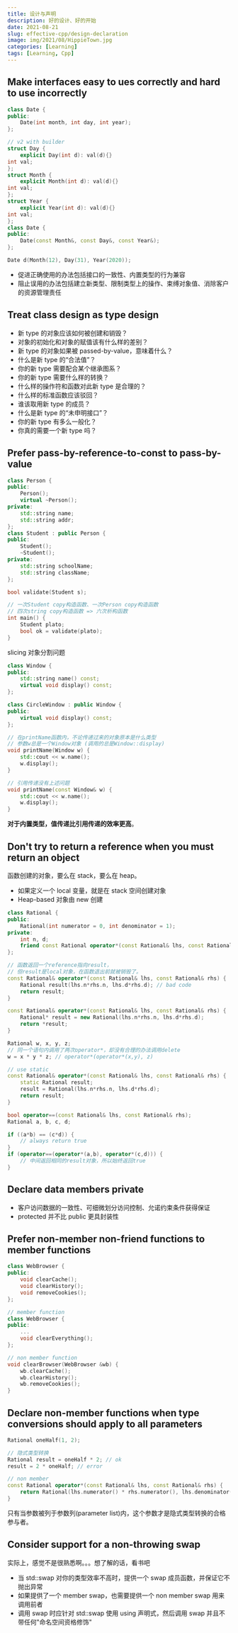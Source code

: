 ```yaml
---
title: 设计与声明
description: 好的设计、好的开始
date: 2021-08-21
slug: effective-cpp/design-declaration
image: img/2021/08/HippieTown.jpg
categories: [Learning]
tags: [Learning, Cpp]
---
```


## Make interfaces easy to ues correctly and hard to use incorrectly

```c++
class Date {
public:
    Date(int month, int day, int year);
};

// v2 with builder
struct Day {
    explicit Day(int d): val(d){}
int val;
};
struct Month {
    explicit Month(int d): val(d){}
int val;
};
struct Year {
    explicit Year(int d): val(d){}
int val;
};
class Date {
public:
    Date(const Month&, const Day&, const Year&);
};

Date d(Month(12), Day(31), Year(2020));
```

- 促进正确使用的办法包括接口的一致性、内置类型的行为兼容
- 阻止误用的办法包括建立新类型、限制类型上的操作、束缚对象值、消除客户的资源管理责任

## Treat class design as type design

- 新 type 的对象应该如何被创建和销毁？
- 对象的初始化和对象的赋值该有什么样的差别？
- 新 type 的对象如果被 passed-by-value，意味着什么？
- 什么是新 type 的“合法值”？
- 你的新 type 需要配合某个继承图系？
- 你的新 type 需要什么样的转换？
- 什么样的操作符和函数对此新 type 是合理的？
- 什么样的标准函数应该驳回？
- 谁该取用新 type 的成员？
- 什么是新 type 的“未申明接口”？
- 你的新 type 有多么一般化？
- 你真的需要一个新 type 吗？

## Prefer pass-by-reference-to-const to pass-by-value

```c++
class Person {
public:
    Person();
    virtual ~Person();
private:
    std::string name;
    std::string addr;
};
class Student : public Person {
public:
    Student();
    ~Student();
private:
    std::string schoolName;
    std::string className;
};

bool validate(Student s);

// 一次Student copy构造函数、一次Person copy构造函数
// 四次string copy构造函数 => 六次析构函数
int main() {
    Student plato;
    bool ok = validate(plato);
}
```

slicing 对象分割问题

```c++
class Window {
public:
    std::string name() const;
    virtual void display() const;
};

class CircleWindow : public Window {
public:
    virtual void display() const;
};

// 在printName函数内，不论传递过来的对象原本是什么类型
// 参数w总是一个Window对象 (调用的总是Window::display)
void printName(Window w) {
    std::cout << w.name();
    w.display();
}

// 引用传递没有上述问题
void printName(const Window& w) {
    std::cout << w.name();
    w.display();
}
```

**对于内置类型，值传递比引用传递的效率更高**。

## Don't try to return a reference when you must return an object

函数创建的对象，要么在 stack，要么在 heap。

- 如果定义一个 local 变量，就是在 stack 空间创建对象
- Heap-based 对象由 new 创建

```c++
class Rational {
public:
    Rational(int numerator = 0, int denominator = 1);
private:
    int n, d;
    friend const Rational operator*(const Rational& lhs, const Rational& rhs);
};

// 函数返回一个reference指向result，
// 但result是local对象，在函数退出前就被销毁了。
const Rational& operator*(const Rational& lhs, const Rational& rhs) {
    Rational result(lhs.n*rhs.n, lhs.d*rhs.d); // bad code
    return result;
}

const Rational& operator*(const Rational& lhs, const Rational& rhs) {
    Rational* result = new Rational(lhs.n*rhs.n, lhs.d*rhs.d);
    return *result;
}

Rational w, x, y, z;
// 同一个语句内调用了两次operator*，却没有合理的办法调用delete
w = x * y * z; // operator*(operator*(x,y), z)

// use static
const Rational& operator*(const Rational& lhs, const Rational& rhs) {
    static Rational result;
    result = Rational(lhs.n*rhs.n, lhs.d*rhs.d);
    return result;
}

bool operator==(const Rational& lhs, const Rational& rhs);
Rational a, b, c, d;

if ((a*b) == (c*d)) {
    // always return true
}
if (operator==(operator*(a,b), operator*(c,d))) {
    // 中间返回相同的result对象，所以始终返回true
}
```

## Declare data members private

- 客户访问数据的一致性、可细微划分访问控制、允诺约束条件获得保证
- protected 并不比 public 更具封装性

## Prefer non-member non-friend functions to member functions

```c++
class WebBrowser {
public:
    void clearCache();
    void clearHistory();
    void removeCookies();
};

// member function
class WebBrowser {
public:
    ...
    void clearEverything();
};

// non member function
void clearBrowser(WebBrowser &wb) {
    wb.clearCache();
    wb.clearHistory();
    wb.removeCookies();
}
```

## Declare non-member functions when type conversions should apply to all parameters

```c++
Rational oneHalf(1, 2);

// 隐式类型转换
Rational result = oneHalf * 2; // ok
result = 2 * oneHalf; // error

// non member
const Rational operator*(const Rational& lhs, const Rational& rhs) {
    return Rational(lhs.numerator() * rhs.numerator(), lhs.denominator() * rhs.denominator());
}
```

只有当参数被列于参数列(parameter list)内，这个参数才是隐式类型转换的合格参与者。

## Consider support for a non-throwing swap

实际上，感觉不是很熟悉啊。。。想了解的话，看书吧

- 当 std::swap 对你的类型效率不高时，提供一个 swap 成员函数，并保证它不抛出异常
- 如果提供了一个 member swap，也需要提供一个 non member swap 用来调用前者
- 调用 swap 时应针对 std::swap 使用 using 声明式，然后调用 swap 并且不带任何"命名空间资格修饰"
